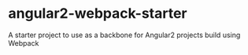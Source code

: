 # angular2-webpack-starter
A starter project to use as a backbone for Angular2 projects build using Webpack
